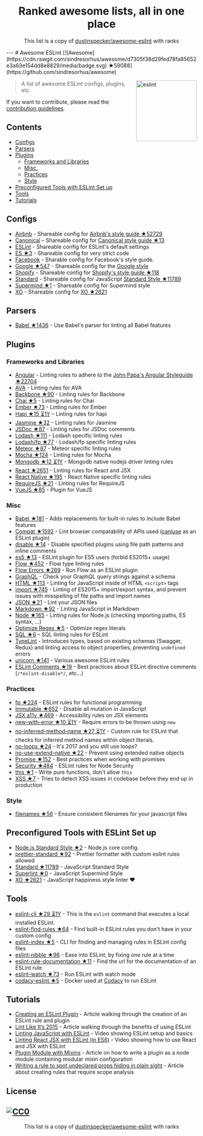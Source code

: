 <h1 align="center">
Ranked awesome lists, all in one place
</h1>
<p align="center">
	This list is a copy of <a href="http://github.com/dustinspecker/awesome-eslint">dustinspecker/awesome-eslint</a> with ranks
</p>
---
# Awesome ESLint [![Awesome](https://cdn.rawgit.com/sindresorhus/awesome/d7305f38d29fed78fa85652e3a63e154dd8e8829/media/badge.svg) ★59088](https://github.com/sindresorhus/awesome)

[<img src="http://eslint.org/img/logo.svg" width="160" align="right" alt="eslint">](http://eslint.org)

> A list of awesome ESLint configs, plugins, etc.

If you want to contribute, please read the [contribution guidelines](https://github.com/dustinspecker/awesome-eslint/blob/master/contributing.md).

## Contents

- [Configs](#configs)
- [Parsers](#parsers)
- [Plugins](#plugins)
  - [Frameworks and Libraries](#frameworks-and-libraries)
  - [Misc.](#misc)
  - [Practices](#practices)
  - [Style](#style)
- [Preconfigured Tools with ESLint Set up](#preconfigured-tools-with-eslint-set-up)
- [Tools](#tools)
- [Tutorials](#tutorials)

## Configs

- [Airbnb](https://github.com/airbnb/javascript/tree/master/packages/eslint-config-airbnb) - Shareable config for [Airbnb's style guide ★52729](https://github.com/airbnb/javascript)
- [Canonical](https://github.com/gajus/eslint-config-canonical) – Shareable config for [Canonical style guide ★13](https://github.com/gajus/canonical)
- [ESLint](https://github.com/eslint/eslint/tree/master/packages/eslint-config-eslint) - Shareable config for ESLint's default settings
- [ES ★3](https://github.com/thenativeweb/eslint-config-es) - Shareable config for very strict code
- [Facebook](https://www.npmjs.com/package/eslint-config-fbjs) - Sharable config for Facebook's style guide.
- [Google ★547](https://github.com/google/eslint-config-google) - Shareable config for the [Google style](http://google.github.io/styleguide/javascriptguide.xml)
- [Shopify](https://github.com/Shopify/eslint-plugin-shopify) - Shareable config for [Shopify's style guide ★118](https://github.com/Shopify/javascript)
- [Standard](https://github.com/feross/eslint-config-standard) - Shareable config for JavaScript [Standard Style ★11789](https://github.com/feross/standard)
- [Supermind ★1](https://github.com/supermind/eslint-config-supermind) - Shareable config for Supermind style
- [XO](https://github.com/sindresorhus/eslint-config-xo) - Shareable config for [XO ★2621](https://github.com/sindresorhus/xo)

## Parsers

- [Babel ★1436](https://github.com/babel/babel-eslint) - Use Babel's parser for linting all Babel features

## Plugins

### Frameworks and Libraries

- [Angular](https://github.com/Gillespie59/eslint-plugin-angular) - Linting rules to adhere to the [John Papa's Angular Styleguide ★22704](https://github.com/johnpapa/angular-styleguide)
- [AVA](https://github.com/sindresorhus/eslint-plugin-ava) - Linting rules for AVA
- [Backbone ★90](https://github.com/ilyavolodin/eslint-plugin-backbone) - Linting rules for Backbone
- [Chai ★5](https://github.com/turbo87/eslint-plugin-chai-expect) - Linting rules for Chai
- [Ember ★73](https://github.com/netguru/eslint-plugin-ember) - Linting rules for Ember
- [Hapi ★15 ⏳1Y](https://github.com/continuationlabs/eslint-plugin-hapi) – Linting rules for hapi
- [Jasmine ★32](https://github.com/tlvince/eslint-plugin-jasmine) - Linting rules for Jasmine
- [JSDoc ★87](https://github.com/gajus/eslint-plugin-jsdoc) - Linting rules for JSDoc comments
- [Lodash ★111](https://github.com/wix/eslint-plugin-lodash) - Lodash specific linting rules
- [Lodash/fp ★77](https://github.com/jfmengels/eslint-plugin-lodash-fp) - Lodash/fp specific linting rules
- [Meteor ★87](https://github.com/dferber90/eslint-plugin-meteor) - Meteor specific linting rules
- [Mocha ★124](https://github.com/lo1tuma/eslint-plugin-mocha) - Linting rules for Mocha
- [Mongodb ★12 ⏳1Y](https://github.com/nfroidure/eslint-plugin-mongodb) - Mongodb native nodejs driver linting rules
- [React ★2651](https://github.com/yannickcr/eslint-plugin-react) - Linting rules for React and JSX
- [React Native ★195](https://github.com/Intellicode/eslint-plugin-react-native) - React Native specific linting rules
- [RequireJS ★21](https://github.com/cvisco/eslint-plugin-requirejs) - Linting rules for RequireJS
- [VueJS ★85](https://github.com/vuejs/eslint-plugin-vue) - Plugin for VueJS

### Misc

- [Babel ★181](https://github.com/babel/eslint-plugin-babel) - Adds replacements for built-in rules to include Babel features
- [Compat ★1592](https://github.com/amilajack/eslint-plugin-compat) - Lint browser compatability of APIs used ([caniuse](http://caniuse.com/#search=fetch) as an ESLint plugin)
- [disable ★14](https://github.com/mradionov/eslint-plugin-disable) - Disable specified plugins using file path patterns and inline comments
- [es5 ★13](https://github.com/nkt/eslint-plugin-es5) - ESLint plugin for ES5 users (forbid ES2015+ usage)
- [Flow ★452](https://github.com/gajus/eslint-plugin-flowtype) - Flow type linting rules
- [Flow Errors ★289](https://github.com/amilajack/eslint-plugin-flowtype-errors) - Run Flow as an ESLint plugin
- [GraphQL](https://github.com/apollostack/eslint-plugin-graphql) - Check your GraphQL query strings against a schema
- [HTML ★113](https://github.com/BenoitZugmeyer/eslint-plugin-html) - Linting for JavaScript inside of HTML `<script>` tags
- [import ★745](https://github.com/benmosher/eslint-plugin-import) - Linting of ES2015+  import/export syntax, and prevent issues with misspelling of file paths and import names
- [JSON ★21](https://github.com/azeemba/eslint-plugin-json) - Lint your JSON files
- [Markdown ★92](https://github.com/eslint/eslint-plugin-markdown) - Linting JavaScript in Markdown
- [Node ★165](https://github.com/mysticatea/eslint-plugin-node) - Linting rules for Node.js (checking importing paths, ES syntax, ...)
- [Optimize Regex ★5](https://github.com/BrainMaestro/eslint-plugin-optimize-regex) - Optimize regex literals
- [SQL ★6](https://github.com/gajus/eslint-plugin-sql) – SQL linting rules for ESLint
- [TypeLint](https://github.com/yarax/typelint) - Introduces types, based on existing schemas (Swagger, Redux) and linting access to object properties, preventing `undefined` errors
- [unicorn ★141](https://github.com/sindresorhus/eslint-plugin-unicorn) - Various awesome ESLint rules
- [ESLint Comments ★19](https://github.com/mysticatea/eslint-plugin-eslint-comments) - Best practices about ESLint directive comments (`/*eslint-disable*/`, etc...)

### Practices

- [fp ★224](https://github.com/jfmengels/eslint-plugin-fp) - ESLint rules for functional programming
- [Immutable ★652](https://github.com/jhusain/eslint-plugin-immutable) - Disable all mutation in JavaScript
- [JSX a11y ★469](https://github.com/evcohen/eslint-plugin-jsx-a11y) - Accessibility rules on JSX elements
- [new-with-error ★10 ⏳1Y](https://github.com/Trott/eslint-plugin-new-with-error) - Require errors to be thrown using `new`
- [no-inferred-method-name ★27 ⏳1Y](https://github.com/johnstonbl01/eslint-no-inferred-method-name) - Custom rule for ESLint that checks for inferred method names within object literals.
- [no-loops ★24](https://github.com/buildo/eslint-plugin-no-loops) - It's 2017 and you still use loops?
- [no-use-extend-native ★22](https://github.com/dustinspecker/eslint-plugin-no-use-extend-native) - Prevent using extended native objects
- [Promise ★152](https://github.com/xjamundx/eslint-plugin-promise) - Best practices when working with promises
- [Security ★484](https://github.com/nodesecurity/eslint-plugin-security) - ESLint rules for Node Security
- [this ★1](https://github.com/matijs/eslint-plugin-this) - Write pure functions, don't allow `this`
- [XSS ★7](https://github.com/Rantanen/eslint-plugin-xss) - Tries to detect XSS issues in codebase before they end up in production

### Style

- [filenames ★56](https://github.com/selaux/eslint-plugin-filenames) - Ensure consistent filenames for your javascript files

## Preconfigured Tools with ESLint Set up

- [Node.js Standard Style ★2](https://github.com/geek/node-style) - Node.js core config.
- [prettier-standard ★92](https://github.com/sheerun/prettier-standard) - Prettier formatter with custom eslint rules allowed
- [Standard ★11789](https://github.com/feross/standard) - JavaScript Standard Style
- [Superlint ★0](https://github.com/supermind/superlint) - JavaScript Supermind Style
- [XO ★2621](https://github.com/sindresorhus/xo) - JavaScript happiness style linter ❤️

## Tools

- [eslint-cli ★29 ⏳1Y](https://github.com/mysticatea/eslint-cli) - This is the `eslint` command that executes a local installed ESLint.
- [eslint-find-rules ★64](https://github.com/sarbbottam/eslint-find-rules) - Find built-in ESLint rules you don't have in your custom config
- [eslint-index ★5](https://github.com/wagerfield/eslint-index) - CLI for finding and managing rules in ESLint config files
- [eslint-nibble ★96](https://github.com/IanVS/eslint-nibble) - Ease into ESLint, by fixing one rule at a time
- [eslint-rule-documentation ★11](https://github.com/jfmengels/eslint-rule-documentation) - Find the url for the documentation of an ESLint rule
- [eslint-watch ★73](https://github.com/rizowski/eslint-watch) - Run ESLint with watch mode
- [codacy-eslint ★5](https://github.com/codacy/codacy-eslint) - Docker used at [Codacy](https://www.codacy.com) to run ESLint

## Tutorials

- [Creating an ESLint Plugin](https://medium.com/tumblbug-engineering/creating-an-eslint-plugin-87f1cb42767f) - Article walking through the creation of an ESLint rule and plugin
- [Lint Like It’s 2015](https://medium.com/@dan_abramov/lint-like-it-s-2015-6987d44c5b48#.5p3yk0b03) - Article walking through the benefits of using ESLint
- [Linting JavaScript with ESLint](https://egghead.io/lessons/javascript-linting-javascript-with-eslint) - Video showing ESLint setup and basics
- [Linting React JSX with ESLint (in ES6)](https://egghead.io/lessons/react-linting-react-jsx-with-eslint-in-es6) - Video showing how to use React and JSX with ESLint
- [Plugin Module with Mixins](https://akullpp.com/eslint-integration) - Article on how to write a plugin as a node module containing modular mixin configuration
- [Writing a rule to spot undeclared props hiding in plain sight](http://blog.cowchimp.com/writing-a-custom-eslint-rule-to-spot-undeclared-props/) - Article about creating rules that require scope analysis

## License

[![CC0](https://i.creativecommons.org/p/zero/1.0/88x31.png)](https://creativecommons.org/publicdomain/zero/1.0/)
---
<p align="center">
	This list is a copy of <a href="http://github.com/dustinspecker/awesome-eslint">dustinspecker/awesome-eslint</a> with ranks
</p>

<script>
  (function(i,s,o,g,r,a,m){i['GoogleAnalyticsObject']=r;i[r]=i[r]||function(){
  (i[r].q=i[r].q||[]).push(arguments)},i[r].l=1*new Date();a=s.createElement(o),
  m=s.getElementsByTagName(o)[0];a.async=1;a.src=g;m.parentNode.insertBefore(a,m)
  })(window,document,'script','https://www.google-analytics.com/analytics.js','ga');

  ga('create', 'UA-100705027-1', 'auto');
  ga('send', 'pageview');

</script>
